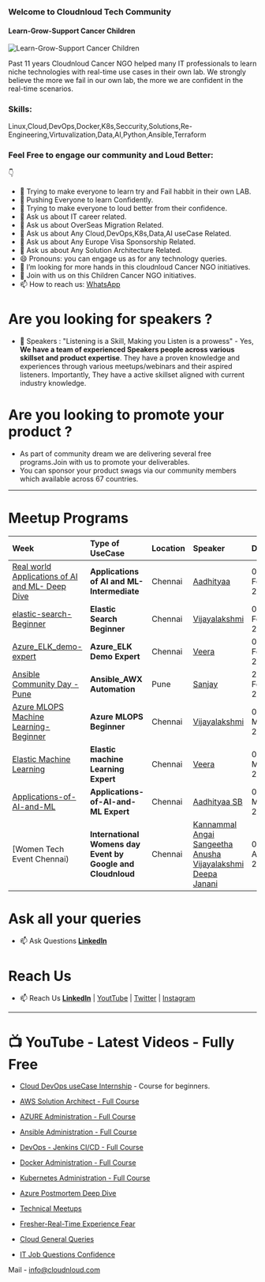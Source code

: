 ### Welcome to Cloudnloud Tech Community


#### Learn-Grow-Support Cancer Children


![Learn-Grow-Support Cancer Children](https://github.com/cloudnloud/meetup/blob/main/cnl.png)

Past 11 years Cloudnloud Cancer NGO helped many IT professionals to learn niche technologies with real-time use cases in their own lab. We strongly believe the more we fail in our own lab, the more we are confident in the real-time scenarios.

### Skills: 

Linux,Cloud,DevOps,Docker,K8s,Seccurity,Solutions,Re-Engineering,Virtuvalization,Data,AI,Python,Ansible,Terraform

### Feel Free to engage our community and Loud Better:
👇
- 🔭 Trying to make everyone to learn try and Fail habbit in their own LAB. 
- 💪 Pushing Everyone to learn Confidently. 
- 👯 Trying to make everyone to loud better from their confidence. 
- 💬 Ask us about IT career related.
- 💬 Ask us about OverSeas Migration Related.
- 💬 Ask us about Any Cloud,DevOps,K8s,Data,AI useCase Related.
- 💬 Ask us about Any Europe Visa Sponsorship Related.
- 💬 Ask us about Any Solution Architecture Related.
- 😄 Pronouns: you can engage us as for any technology queries.
- 🙏 I’m looking for more hands in this cloudnloud Cancer NGO initiatives.
- 🙏 Join with us on this Children Cancer NGO initiatives.
- 📫 How to reach us: [WhatsApp](https://wa.me/message/2EM3VEAMEMVHP1)


# Are you looking for speakers ?

- 🔭 Speakers : "Listening is a Skill, Making you Listen is a prowess"  - Yes, **We have a team of experienced Speakers people across various skillset and product expertise**. They have a proven knowledge and experiences through various meetups/webinars and their aspired listeners. Importantly, They have a active skillset aligned with current industry knowledge.

 
# Are you looking to promote your product ?

- As part of community dream we are delivering several free programs.Join with us to promote your deliverables.
- You can sponsor your product swags via our community members which available across 67 countries.


--- 
# Meetup Programs

Week | Type of UseCase | Location | Speaker | Date
:------|:------|:------|:------|:------|
[Real world Applications of AI and ML- Deep Dive](/Applications-of-AI-and-ML) | **Applications of AI and ML- Intermediate** | Chennai | [Aadhityaa](https://www.linkedin.com/in/aadhi06/) | 04-Feb-2023
[elastic-search-Beginner](/elastic-search-Beginner) | **Elastic Search Beginner** | Chennai | [Vijayalakshmi](https://www.linkedin.com/in/vijayatech/) | 04-Feb-2023
[Azure_ELK_demo-expert](/Azure_ELK_demo-expert) | **Azure_ELK Demo Expert** | Chennai | [Veera](https://www.linkedin.com/in/veera26/) | 04-Feb-2023
[Ansible Community Day - Pune](/Ansible-AWX-Automation) | **Ansible_AWX Automation** | Pune | [Sanjay](https://www.linkedin.com/in/sanjaystack/) | 25-Feb-2023
[Azure MLOPS Machine Learning-Beginner](/MLOPS_AzureMachineLearning) | **Azure MLOPS Beginner** | Chennai | [Vijayalakshmi](https://www.linkedin.com/in/vijayatech/) | 04-MAR-2023
[Elastic Machine Learning](/Elastic-Machine-Learning) | **Elastic machine Learning Expert** | Chennai | [Veera](https://www.linkedin.com/in/veera26/) | 04-Mar-2023
[Applications-of-AI-and-ML](/Applications-of-AI-and-ML) | **Applications-of-AI-and-ML Expert** | Chennai | [Aadhityaa SB](https://www.linkedin.com/in/aadhi06/) | 04-Mar-2023
[Women Tech Event Chennai) | **International Womens day Event by Google and Cloudnloud** | Chennai | [Kannammal](https://www.linkedin.com/in/aadhi06/) [Angai](https://www.linkedin.com/in/angaiteki/) [Sangeetha](https://www.linkedin.com/in/sangeetha-vasudevan-86267624/) [Anusha](https://www.linkedin.com/in/anushaviswanathan/) [Vijayalakshmi](https://www.linkedin.com/in/vijayatech/) [Deepa](https://www.linkedin.com/in/deepamathan/) [Janani](https://www.linkedin.com/in/jananitv/) | 01-Apr-2023


# Ask all your queries

- :mailbox: Ask Questions **[LinkedIn](https://www.linkedin.com/groups/9124202/)**


# Reach Us

- :mailbox: Reach Us **[LinkedIn](https://www.linkedin.com/company/80359681/)** | [YoutTube](https://www.youtube.com/c/CloudnLoud?sub_confirmation=1) | [Twitter](https://twitter.com/cloudnloud) | [Instagram](https://www.instagram.com/cloudnloud/)


--- 
# :tv: YouTube - Latest Videos - Fully Free

- [Cloud DevOps useCase Internship](https://www.youtube.com/playlist?list=PLh_VNk4-EHTMr69lm4Jxbl-9Vz5zc1Apl) - Course for beginners.
- [AWS Solution Architect - Full Course](https://www.youtube.com/watch?v=kdqaP1PWPQI&list=PLh_VNk4-EHTNuNVfq9D8WoA2YQBvgV1Jt)
- [AZURE Administration - Full Course](https://www.youtube.com/watch?v=3WW95LThR0k&list=PLh_VNk4-EHTPgpEEUkj4G7gXqV47yIz7r)
- [Ansible Administration - Full Course](https://www.youtube.com/watch?v=LhKucikHpVs&list=PLh_VNk4-EHTNbb18pkpZy_fnG2Dn0n6QR)
- [DevOps - Jenkins CI/CD - Full Course](https://www.youtube.com/watch?v=rN6f8pyrOI8&list=PLh_VNk4-EHTN732T-CfM-7lG3fNpK__79)
- [Docker Administration - Full Course](https://www.youtube.com/watch?v=ixtJg7EGlWw&list=PLh_VNk4-EHTP5rDgNYAWgg1vvcPG8eoIV)
- [Kubernetes Administration - Full Course](https://www.youtube.com/watch?v=lv6AZCBbQ9Y&list=PLh_VNk4-EHTMhIR-NIgI4tCEHdO9U-A8F)



- [Azure Postmortem Deep Dive](https://www.youtube.com/watch?v=FFYicqW6Qto&list=PLh_VNk4-EHTNDrb2AWVvH0M1XRl0usKRc)
- [Technical Meetups](https://www.youtube.com/watch?v=cfaJY5P4sME&list=PLh_VNk4-EHTM9S6AcnQQfPno1G06HU0hC)
- [Fresher-Real-Time Experience Fear](https://www.youtube.com/watch?v=pLgckrrPY08&list=PLh_VNk4-EHTOWg4VL7_v_Ql7DsNW0DGtn)
- [Cloud General Queries](https://www.youtube.com/watch?v=uIMKuwMP5Uc&list=PLh_VNk4-EHTMj1jcedUnuDNT2Xz-rJ1sy)
- [IT Job Questions Confidence](https://www.youtube.com/playlist?list=PLh_VNk4-EHTOWg4VL7_v_Ql7DsNW0DGtn)

 
  

Mail - info@cloudnloud.com


